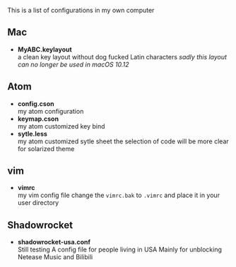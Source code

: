 This is a list of configurations in my own computer

## Mac

- **MyABC.keylayout** <br>
a clean key layout without dog fucked Latin characters
*sadly this layout can no longer be used in macOS 10.12*

## Atom

- **config.cson**<br>
my atom configuration
- **keymap.cson**<br>
my atom customized key bind
- **sytle.less**<br>
my atom customized sytle sheet
the selection of code will be more clear for solarized theme

## vim
- **vimrc**<br>
my vim config file
change the `vimrc.bak` to `.vimrc` and place it in your user directory

## Shadowrocket
- **shadowrocket-usa.conf**<br>
Still testing
A config file for people living in USA
Mainly for unblocking Netease Music and Bilibili
